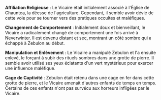 **Affiliation Religieuse** : Le Vicaire était initialement associé à l'Église de Chauntea, la déesse de l'agriculture. Cependant, il semble avoir dévié de cette voie pour se tourner vers des pratiques occultes et maléfiques.

**Changement de Comportement** : Initialement doux et bienveillant, le Vicaire a radicalement changé de comportement une fois arrivé à Neverwinter. Il est devenu distant et sec, montrant un côté sombre qui a échappé à Zebulon au début.

**Manipulation et Enlèvement** : Le Vicaire a manipulé Zebulon et l'a ensuite enlevé, le forçant à subir des rituels sombres dans une grotte de pierre. Il semble avoir utilisé ses yeux éclatants d'un vert mystérieux pour exercer une influence maléfique.

**Cage de Captivité** : Zebulon était retenu dans une cage en fer dans cette grotte de pierre, et le Vicaire amenait d'autres enfants de temps en temps. Certains de ces enfants n'ont pas survécu aux horreurs infligées par le Vicaire.